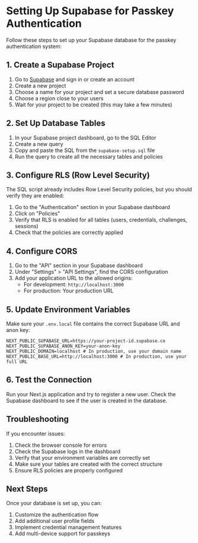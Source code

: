 # Setting Up Supabase for Passkey Authentication

Follow these steps to set up your Supabase database for the passkey authentication system:

## 1. Create a Supabase Project

1. Go to [Supabase](https://supabase.com/) and sign in or create an account
2. Create a new project
3. Choose a name for your project and set a secure database password
4. Choose a region close to your users
5. Wait for your project to be created (this may take a few minutes)

## 2. Set Up Database Tables

1. In your Supabase project dashboard, go to the SQL Editor
2. Create a new query
3. Copy and paste the SQL from the `supabase-setup.sql` file
4. Run the query to create all the necessary tables and policies

## 3. Configure RLS (Row Level Security)

The SQL script already includes Row Level Security policies, but you should verify they are enabled:

1. Go to the "Authentication" section in your Supabase dashboard
2. Click on "Policies"
3. Verify that RLS is enabled for all tables (users, credentials, challenges, sessions)
4. Check that the policies are correctly applied

## 4. Configure CORS

1. Go to the "API" section in your Supabase dashboard
2. Under "Settings" > "API Settings", find the CORS configuration
3. Add your application URL to the allowed origins:
   - For development: `http://localhost:3000`
   - For production: Your production URL

## 5. Update Environment Variables

Make sure your `.env.local` file contains the correct Supabase URL and anon key:

```
NEXT_PUBLIC_SUPABASE_URL=https://your-project-id.supabase.co
NEXT_PUBLIC_SUPABASE_ANON_KEY=your-anon-key
NEXT_PUBLIC_DOMAIN=localhost # In production, use your domain name
NEXT_PUBLIC_BASE_URL=http://localhost:3000 # In production, use your full URL
```

## 6. Test the Connection

Run your Next.js application and try to register a new user. Check the Supabase dashboard to see if the user is created in the database.

## Troubleshooting

If you encounter issues:

1. Check the browser console for errors
2. Check the Supabase logs in the dashboard
3. Verify that your environment variables are correctly set
4. Make sure your tables are created with the correct structure
5. Ensure RLS policies are properly configured

## Next Steps

Once your database is set up, you can:

1. Customize the authentication flow
2. Add additional user profile fields
3. Implement credential management features
4. Add multi-device support for passkeys
